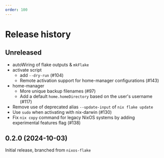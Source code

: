 ```yaml
---
order: 100
---
```


# Release history

## Unreleased

- autoWiring of flake outputs & `mkFlake`
- activate script
  - add `--dry-run` (#104)
  - Remote activation support for home-manager configurations (#143)
- home-manager
  - More unique backup filenames (#97)
  - Add a default `home.homeDirectory` based on the user's username (#117)
- Remove use of deprecated alias `--update-input` of `nix flake update`
- Use `sudo` when activating with nix-darwin (#130)
- Fix `nix copy` command for legacy NixOS systems by adding experimental features flag (#138)

## 0.2.0 (2024-10-03)

Initial release, branched from `nixos-flake`
